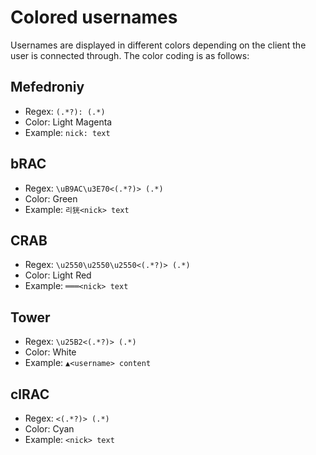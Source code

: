 # Colored usernames

Usernames are displayed in different colors depending on the client the user is connected through. The color coding is as follows:

## Mefedroniy

- Regex: `(.*?): (.*)`
- Color: Light Magenta
- Example: `nick: text`

## bRAC

- Regex: `\uB9AC\u3E70<(.*?)> (.*)`
- Color: Green
- Example: `리㹰<nick> text`

## CRAB

- Regex: `\u2550\u2550\u2550<(.*?)> (.*)`
- Color: Light Red
- Example: `═══<nick> text`

## Tower

- Regex: `\u25B2<(.*?)> (.*)`
- Color: White
- Example: `▲<username> content`

## clRAC

- Regex: `<(.*?)> (.*)`
- Color: Cyan
- Example: `<nick> text`
